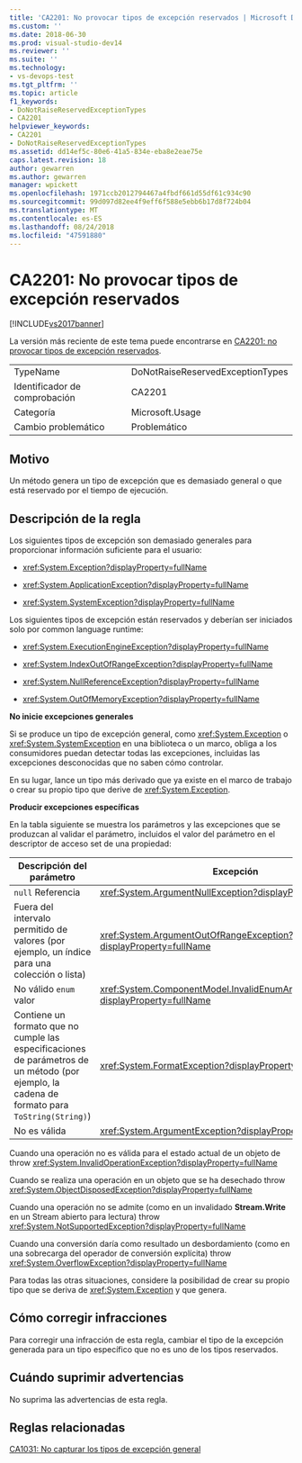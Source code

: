 ```yaml
---
title: 'CA2201: No provocar tipos de excepción reservados | Microsoft Docs'
ms.custom: ''
ms.date: 2018-06-30
ms.prod: visual-studio-dev14
ms.reviewer: ''
ms.suite: ''
ms.technology:
- vs-devops-test
ms.tgt_pltfrm: ''
ms.topic: article
f1_keywords:
- DoNotRaiseReservedExceptionTypes
- CA2201
helpviewer_keywords:
- CA2201
- DoNotRaiseReservedExceptionTypes
ms.assetid: dd14ef5c-80e6-41a5-834e-eba8e2eae75e
caps.latest.revision: 18
author: gewarren
ms.author: gewarren
manager: wpickett
ms.openlocfilehash: 1971ccb2012794467a4fbdf661d55df61c934c90
ms.sourcegitcommit: 99d097d82ee4f9eff6f588e5ebb6b17d8f724b04
ms.translationtype: MT
ms.contentlocale: es-ES
ms.lasthandoff: 08/24/2018
ms.locfileid: "47591880"
---
```

# <a name="ca2201-do-not-raise-reserved-exception-types"></a>CA2201: No provocar tipos de excepción reservados
[!INCLUDE[vs2017banner](../includes/vs2017banner.md)]

La versión más reciente de este tema puede encontrarse en [CA2201: no provocar tipos de excepción reservados](https://docs.microsoft.com/visualstudio/code-quality/ca2201-do-not-raise-reserved-exception-types).

|||
|-|-|
|TypeName|DoNotRaiseReservedExceptionTypes|
|Identificador de comprobación|CA2201|
|Categoría|Microsoft.Usage|
|Cambio problemático|Problemático|

## <a name="cause"></a>Motivo
 Un método genera un tipo de excepción que es demasiado general o que está reservado por el tiempo de ejecución.

## <a name="rule-description"></a>Descripción de la regla
 Los siguientes tipos de excepción son demasiado generales para proporcionar información suficiente para el usuario:

-   <xref:System.Exception?displayProperty=fullName>

-   <xref:System.ApplicationException?displayProperty=fullName>

-   <xref:System.SystemException?displayProperty=fullName>

 Los siguientes tipos de excepción están reservados y deberían ser iniciados solo por common language runtime:

-   <xref:System.ExecutionEngineException?displayProperty=fullName>

-   <xref:System.IndexOutOfRangeException?displayProperty=fullName>

-   <xref:System.NullReferenceException?displayProperty=fullName>

-   <xref:System.OutOfMemoryException?displayProperty=fullName>

 **No inicie excepciones generales**

 Si se produce un tipo de excepción general, como <xref:System.Exception> o <xref:System.SystemException> en una biblioteca o un marco, obliga a los consumidores puedan detectar todas las excepciones, incluidas las excepciones desconocidas que no saben cómo controlar.

 En su lugar, lance un tipo más derivado que ya existe en el marco de trabajo o crear su propio tipo que derive de <xref:System.Exception>.

 **Producir excepciones específicas**

 En la tabla siguiente se muestra los parámetros y las excepciones que se produzcan al validar el parámetro, incluidos el valor del parámetro en el descriptor de acceso set de una propiedad:

|Descripción del parámetro|Excepción|
|---------------------------|---------------|
|`null` Referencia|<xref:System.ArgumentNullException?displayProperty=fullName>|
|Fuera del intervalo permitido de valores (por ejemplo, un índice para una colección o lista)|<xref:System.ArgumentOutOfRangeException?displayProperty=fullName>|
|No válido `enum` valor|<xref:System.ComponentModel.InvalidEnumArgumentException?displayProperty=fullName>|
|Contiene un formato que no cumple las especificaciones de parámetros de un método (por ejemplo, la cadena de formato para `ToString(String)`)|<xref:System.FormatException?displayProperty=fullName>|
|No es válida|<xref:System.ArgumentException?displayProperty=fullName>|

 Cuando una operación no es válida para el estado actual de un objeto de throw <xref:System.InvalidOperationException?displayProperty=fullName>

 Cuando se realiza una operación en un objeto que se ha desechado throw <xref:System.ObjectDisposedException?displayProperty=fullName>

 Cuando una operación no se admite (como en un invalidado **Stream.Write** en un Stream abierto para lectura) throw <xref:System.NotSupportedException?displayProperty=fullName>

 Cuando una conversión daría como resultado un desbordamiento (como en una sobrecarga del operador de conversión explícita) throw <xref:System.OverflowException?displayProperty=fullName>

 Para todas las otras situaciones, considere la posibilidad de crear su propio tipo que se deriva de <xref:System.Exception> y que genera.

## <a name="how-to-fix-violations"></a>Cómo corregir infracciones
 Para corregir una infracción de esta regla, cambiar el tipo de la excepción generada para un tipo específico que no es uno de los tipos reservados.

## <a name="when-to-suppress-warnings"></a>Cuándo suprimir advertencias
 No suprima las advertencias de esta regla.

## <a name="related-rules"></a>Reglas relacionadas
 [CA1031: No capturar los tipos de excepción general](../code-quality/ca1031-do-not-catch-general-exception-types.md)



